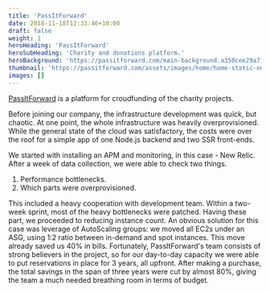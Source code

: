 ```yaml
---
title: 'PassItForward'
date: 2018-11-18T12:33:46+10:00
draft: false
weight: 1
heroHeading: 'PassItForward'
heroSubHeading: 'Charity and donations platform.'
heroBackground: 'https://passitforward.com/main-background.a350cee29a71cb06b7ce.png'
thumbnail: 'https://passitforward.com/assets/images/home/home-static-nonprofit/trusted-by-change.png'
images: []
---
```


[PassItForward](https://passitforward.com) is a platform for croudfunding of the charity projects.

Before joining our company, the infrastructure development was quick, but chaotic. At one point, the whole infrastructure was heavily overprovisioned.
While the general state of the cloud was satisfactory, the costs were over the roof for a simple app of one Node.js backend and two SSR front-ends.

We started with installing an APM and monitoring, in this case - New Relic. After a week of data collection, we were able to check two things.
1. Performance bottlenecks.
2. Which parts were overprovisioned.

This included a heavy cooperation with development team. Within a two-week sprint, most of the heavy bottlenecks were patched. Having these part, we proceeded to reducing instance count.
An obvious solution for this case was leverage of AutoScaling groups: we moved all EC2s under an ASG, using 1:2 ratio between in-demand and spot instances. This move already saved us 40% in bills.
Fortunately, PassItForward's team consists of strong believers in the project, so for our day-to-day capacity we were able to put reservations in place for 3 years, all upfront. After making a purchase, the total savings in the span of three years were cut by almost 80%, giving the team a much needed breathing room in terms of budget.
